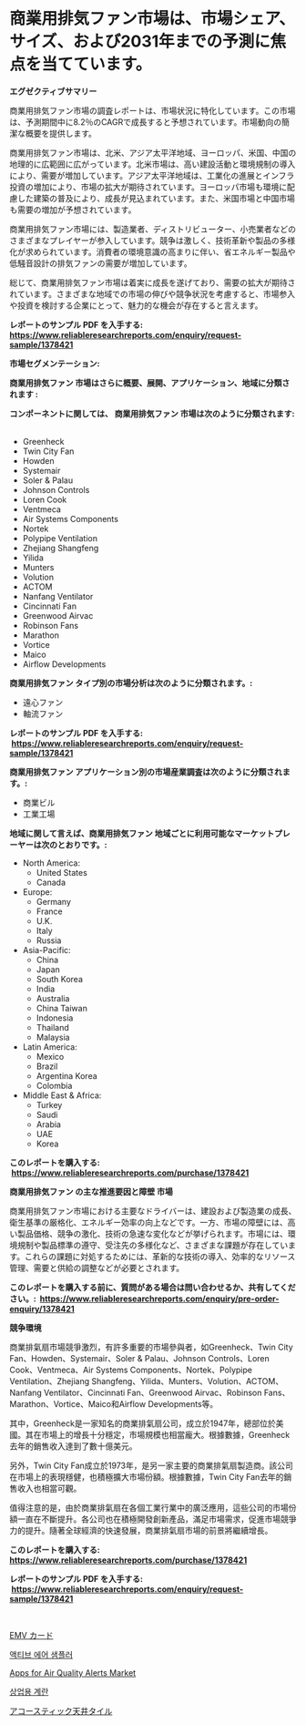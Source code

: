 <p><h1>商業用排気ファン市場は、市場シェア、サイズ、および2031年までの予測に焦点を当てています。</h1></p><p><strong>エグゼクティブサマリー</strong></p>
<p><p>商業用排気ファン市場の調査レポートは、市場状況に特化しています。この市場は、予測期間中に8.2％のCAGRで成長すると予想されています。市場動向の簡潔な概要を提供します。</p><p>商業用排気ファン市場は、北米、アジア太平洋地域、ヨーロッパ、米国、中国の地理的に広範囲に広がっています。北米市場は、高い建設活動と環境規制の導入により、需要が増加しています。アジア太平洋地域は、工業化の進展とインフラ投資の増加により、市場の拡大が期待されています。ヨーロッパ市場も環境に配慮した建築の普及により、成長が見込まれています。また、米国市場と中国市場も需要の増加が予想されています。</p><p>商業用排気ファン市場には、製造業者、ディストリビューター、小売業者などのさまざまなプレイヤーが参入しています。競争は激しく、技術革新や製品の多様化が求められています。消費者の環境意識の高まりに伴い、省エネルギー製品や低騒音設計の排気ファンの需要が増加しています。</p><p>総じて、商業用排気ファン市場は着実に成長を遂げており、需要の拡大が期待されています。さまざまな地域での市場の伸びや競争状況を考慮すると、市場参入や投資を検討する企業にとって、魅力的な機会が存在すると言えます。</p></p>
<p><strong>レポートのサンプル PDF を入手する: <a href="https://www.reliableresearchreports.com/enquiry/request-sample/1378421">https://www.reliableresearchreports.com/enquiry/request-sample/1378421</a></strong></p>
<p><strong>市場セグメンテーション:</strong></p>
<p><strong> 商業用排気ファン 市場はさらに概要、展開、アプリケーション、地域に分類されます :</strong></p>
<p><strong>コンポーネントに関しては、 商業用排気ファン 市場は次のように分類されます: &nbsp;</strong></p>
<p><ul><li>Greenheck</li><li>Twin City Fan</li><li>Howden</li><li>Systemair</li><li>Soler & Palau</li><li>Johnson Controls</li><li>Loren Cook</li><li>Ventmeca</li><li>Air Systems Components</li><li>Nortek</li><li>Polypipe Ventilation</li><li>Zhejiang Shangfeng</li><li>Yilida</li><li>Munters</li><li>Volution</li><li>ACTOM</li><li>Nanfang Ventilator</li><li>Cincinnati Fan</li><li>Greenwood Airvac</li><li>Robinson Fans</li><li>Marathon</li><li>Vortice</li><li>Maico</li><li>Airflow Developments</li></ul></p>
<p><strong> 商業用排気ファン タイプ別の市場分析は次のように分類されます。:</strong></p>
<p><ul><li>遠心ファン</li><li>軸流ファン</li></ul></p>
<p><strong>レポートのサンプル PDF を入手する: &nbsp;<a href="https://www.reliableresearchreports.com/enquiry/request-sample/1378421">https://www.reliableresearchreports.com/enquiry/request-sample/1378421</a></strong></p>
<p><strong> 商業用排気ファン アプリケーション別の市場産業調査は次のように分類されます。:</strong></p>
<p><ul><li>商業ビル</li><li>工業工場</li></ul></p>
<p><strong>地域に関して言えば、商業用排気ファン 地域ごとに利用可能なマーケットプレーヤーは次のとおりです。:</strong></p>
<p><ul>
    <li>
        North America:
        <ul>
            <li>United States</li>
            <li>Canada</li>
        </ul>
    </li>
    <li>
        Europe:
        <ul>
            <li>Germany</li>
            <li>France</li>
            <li>U.K.</li>
            <li>Italy</li>
            <li>Russia</li>
        </ul>
    </li>
    <li>
        Asia-Pacific:
        <ul>
            <li>China</li>
            <li>Japan</li>
            <li>South Korea</li>
            <li>India</li>
            <li>Australia</li>
            <li>China Taiwan</li>
            <li>Indonesia</li>
            <li>Thailand</li>
            <li>Malaysia</li>
        </ul>
    </li>
    <li>
        Latin America:
        <ul>
            <li>Mexico</li>
            <li>Brazil</li>
            <li>Argentina Korea</li>
            <li>Colombia</li>
        </ul>
    </li>
    <li>
        Middle East & Africa:
        <ul>
            <li>Turkey</li>
            <li>Saudi</li>
            <li>Arabia</li>
            <li>UAE</li>
            <li>Korea</li>
        </ul>
    </li>
    </ul></p>
<p><strong>このレポートを購入する: &nbsp;<a href="https://www.reliableresearchreports.com/purchase/1378421">https://www.reliableresearchreports.com/purchase/1378421</a></strong></p>
<p><strong>商業用排気ファン の主な推進要因と障壁 市場</strong></p>
<p><p>商業用排気ファン市場における主要なドライバーは、建設および製造業の成長、衛生基準の厳格化、エネルギー効率の向上などです。一方、市場の障壁には、高い製品価格、競争の激化、技術の急速な変化などが挙げられます。市場には、環境規制や製品標準の遵守、受注先の多様化など、さまざまな課題が存在しています。これらの課題に対処するためには、革新的な技術の導入、効率的なリソース管理、需要と供給の調整などが必要とされます。</p></p>
<p><strong>このレポートを購入する前に、質問がある場合は問い合わせるか、共有してください。:&nbsp; <a href="https://www.reliableresearchreports.com/enquiry/pre-order-enquiry/1378421">https://www.reliableresearchreports.com/enquiry/pre-order-enquiry/1378421</a></strong></p>
<p><strong>競争環境</strong></p>
<p><p>商業排氣扇市場競爭激烈，有許多重要的市場參與者，如Greenheck、Twin City Fan、Howden、Systemair、Soler & Palau、Johnson Controls、Loren Cook、Ventmeca、Air Systems Components、Nortek、Polypipe Ventilation、Zhejiang Shangfeng、Yilida、Munters、Volution、ACTOM、Nanfang Ventilator、Cincinnati Fan、Greenwood Airvac、Robinson Fans、Marathon、Vortice、Maico和Airflow Developments等。</p><p>其中，Greenheck是一家知名的商業排氣扇公司，成立於1947年，總部位於美國。其在市場上的增長十分穩定，市場規模也相當龐大。根據數據，Greenheck去年的銷售收入達到了數十億美元。</p><p>另外，Twin City Fan成立於1973年，是另一家主要的商業排氣扇製造商。該公司在市場上的表現穩健，也積極擴大市場份額。根據數據，Twin City Fan去年的銷售收入也相當可觀。</p><p>值得注意的是，由於商業排氣扇在各個工業行業中的廣泛應用，這些公司的市場份額一直在不斷提升。各公司也在積極開發創新產品，滿足市場需求，促進市場競爭力的提升。隨著全球經濟的快速發展，商業排氣扇市場的前景將繼續增長。</p></p>
<p><strong>このレポートを購入する: &nbsp; <a href="https://www.reliableresearchreports.com/purchase/1378421">https://www.reliableresearchreports.com/purchase/1378421</a></strong></p>
<p><strong>レポートのサンプル PDF を入手する: &nbsp;<a href="https://www.reliableresearchreports.com/enquiry/request-sample/1378421">https://www.reliableresearchreports.com/enquiry/request-sample/1378421</a></strong><strong></strong></p>
<p>&nbsp;</p>
<p><p><a href="https://medium.com/@rodhoppe07/%E6%AC%A1%E3%81%AE%E6%96%87%E7%AB%A0%E3%82%92%E6%97%A5%E6%9C%AC%E8%AA%9E%E3%81%AB%E7%BF%BB%E8%A8%B3%E3%81%99%E3%82%8B%E3%81%A8-emv%E3%82%AB%E3%83%BC%E3%83%89%E5%B8%82%E5%A0%B4%E3%81%AE%E5%B1%95%E6%9C%9B-%E7%94%A3%E6%A5%AD%E6%A6%82%E8%A6%81%E3%81%A8%E4%BA%88%E6%B8%AC-2024%E5%B9%B4%E3%81%8B%E3%82%892031%E5%B9%B4-0c99cb27269c">EMV カード</a></p><p><a href="https://medium.com/@felipegrrady654556/%ED%99%9C%EC%84%B1-%EA%B3%B5%EA%B8%B0-%EC%83%98%ED%94%8C%EB%9F%AC-%EC%8B%9C%EC%9E%A5-%EB%8F%99%ED%96%A5%EA%B3%BC-%EC%8B%9C%EC%9E%A5-%EB%B6%84%EC%84%9D%EC%9D%80-2024-2031%EB%85%84%EA%B9%8C%EC%A7%80-%EC%98%88%EC%B8%A1%EB%90%A9%EB%8B%88%EB%8B%A4-cf26a00002c1">액티브 에어 샘플러</a></p><p><a href="https://issuu.com/reportprime-2/docs/apps-for-air-quality-alerts-market-size-2030.pptx">Apps for Air Quality Alerts Market</a></p><p><a href="https://medium.com/@trevorkruvalis5678/%EC%83%81%EC%97%85%EC%9A%A9-%EB%8B%AC%EA%B1%80-%EC%8B%9C%EC%9E%A5-%EA%B7%9C%EB%AA%A8-%EC%8B%9C%EC%9E%A5-%EC%A0%84%EB%A7%9D-%EB%B0%8F-%EC%8B%9C%EC%9E%A5-%EC%98%88%EC%B8%A1-2024%EB%85%84%EB%B6%80%ED%84%B0-2031%EB%85%84%EA%B9%8C%EC%A7%80-1b7d1deeeaf2">상업용 계란</a></p><p><a href="https://github.com/bevdtkn4419963/Market-Research-Report-List-1/blob/main/4919067523.md">アコースティック天井タイル</a></p></p>